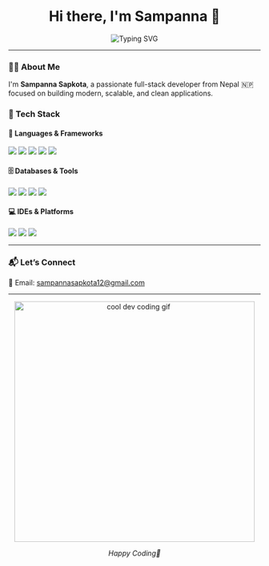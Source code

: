 <h1 align="center">Hi there, I'm Sampanna 👋</h1>
<p align="center">
  <img src="https://readme-typing-svg.demolab.com?font=Fira+Code&pause=1000&color=00FFBF&width=600&center=true&lines=Full-Stack+Developer+%7C+Java+%2B+Spring+Boot;NestJS+%7C+PostgreSQL+%7C+Prisma+ORM+%7C+Insomnia" alt="Typing SVG" />
</p>

---

### 👨‍💻 About Me

I'm **Sampanna Sapkota**, a passionate full-stack developer from Nepal 🇳🇵 focused on building modern, scalable, and clean applications.



### 🚀 Tech Stack

#### 🧩 Languages & Frameworks
<p>
  <img src="https://img.shields.io/badge/Java-%23ED8B00?style=for-the-badge&logo=openjdk&logoColor=white"/>
  <img src="https://img.shields.io/badge/Spring%20Boot-%236DB33F?style=for-the-badge&logo=springboot&logoColor=white"/>
  <img src="https://img.shields.io/badge/NestJS-%23E0234E?style=for-the-badge&logo=nestjs&logoColor=white"/>
  <img src="https://img.shields.io/badge/React-%2361DAFB?style=for-the-badge&logo=react&logoColor=black"/>
  <img src="https://img.shields.io/badge/Tailwind-%2306B6D4?style=for-the-badge&logo=tailwindcss&logoColor=white"/>
</p>

#### 🗄️ Databases & Tools
<p>
  <img src="https://img.shields.io/badge/PostgreSQL-%23336791?style=for-the-badge&logo=postgresql&logoColor=white"/>
  <img src="https://img.shields.io/badge/Prisma-2D3748?style=for-the-badge&logo=prisma&logoColor=white"/>
  <img src="https://img.shields.io/badge/Insomnia-4000BF?style=for-the-badge&logo=insomnia&logoColor=white"/>
  <img src="https://img.shields.io/badge/Postman-%23FF6C37?style=for-the-badge&logo=postman&logoColor=white"/>
</p>

#### 💻 IDEs & Platforms
<p>
  <img src="https://img.shields.io/badge/IntelliJ%20IDEA-%23000000?style=for-the-badge&logo=intellijidea&logoColor=white"/>
  <img src="https://img.shields.io/badge/VSCode-%23007ACC?style=for-the-badge&logo=visualstudiocode&logoColor=white"/>
  <img src="https://img.shields.io/badge/GitHub-%23181717?style=for-the-badge&logo=github&logoColor=white"/>
</p>

---

### 📬 Let’s Connect

📧 Email: [sampannasapkota12@gmail.com](mailto:sampannasapkota12@gmail.com)

---
<p align="center">
  <img src="https://media.giphy.com/media/zOvBKUUEERdNm/giphy.gif" width="480" alt="cool dev coding gif" />
</p>
<p align="center"><i>Happy Coding🚀</i></p>
